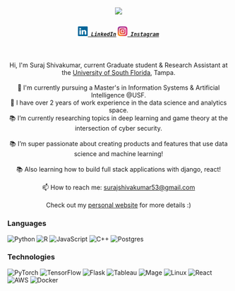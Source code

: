 <h1 align="center">
  <a href="https://git.io/typing-svg">
    <img src="https://readme-typing-svg.herokuapp.com/?lines=Hello,+There!+👋;This+is+Suraj;Nice+to+meet+you!&center=true&size=30">
  </a>
</h1>
<h5 align="center">
  <code><a href="https://www.linkedin.com/in/suraj-shivakumar/" title="LinkedIn Profile"><img width="22" src="images/linkedin.svg"> LinkedIn</a></code>
  <code><a href="https://www.instagram.com/shotbysuri/" title="Instagram Profile"><img width="22" src="images/instagram.svg"> Instagram</a></code>
</h5>
<br>
<p align="center">
  Hi, I'm Suraj Shivakumar, current Graduate student  & Research Assistant at the <a href="https://www.usf.edu/" title="University of South Florida">University of South Florida</a>, Tampa.
  <br>
  <br>
  🔬 I'm currently pursuing a Master's in Information Systems & Artificial Intelligence @USF. 
  <br>
  🚀 I have over 2 years of work experience in the data science and analytics space.
  <br>
  📚 I’m currently researching topics in deep learning and game theory at the intersection of cyber security.
  <br>
   <br>
  📚 I’m super passionate about creating products and features that use data science and machine learning!
  <br>
   <br>
  📚 Also learning how to build full stack applications with django, react!
  <br>
  <br>
  📫 How to reach me: <a href="mailto: surajshivakumar53@gmail.com">surajshivakumar53@gmail.com</a>
  <br>
  <br>
  Check out my <a href="https://surajshivkumar.github.io/porfolio/">personal website</a> for more details :)
</p>

### Languages

![Python](https://img.shields.io/badge/-Python-000?&logo=Python)
![R](https://img.shields.io/badge/-R-000?&logo=R)
![JavaScript](https://img.shields.io/badge/-JavaScript-000?&logo=JavaScript)
![C++](https://img.shields.io/badge/-C++-000?&logo=c%2b%2b&logoColor=00599C)
![Postgres](https://img.shields.io/badge/-SQL-000?&logo=PostgreSQL)

### Technologies

![PyTorch](https://img.shields.io/badge/-PyTorch-000?&logo=PyTorch)
![TensorFlow](https://img.shields.io/badge/-TensorFlow-000?&logo=TensorFlow)
![Flask](https://img.shields.io/badge/-Flask-000?&logo=Flask)
![Tableau](https://img.shields.io/badge/-Tableau-000?&logo=Tableau)
![Mage](https://img.shields.io/badge/-Spark-000?&logo=Spark)
![Linux](https://img.shields.io/badge/-Linux-000?&logo=Linux)
![React](https://img.shields.io/badge/-React-000?&logo=React)
![AWS](https://img.shields.io/badge/-AWS-000?&logo=Amazon-AWS&logoColor=F90)
![Docker](https://img.shields.io/badge/-Docker-000?&logo=Docker)


